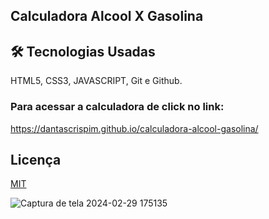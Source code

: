 ## Calculadora Alcool X Gasolina


## 🛠 Tecnologias Usadas
HTML5, CSS3, JAVASCRIPT, Git e Github.


### Para acessar a calculadora de  click no link:
https://dantascrispim.github.io/calculadora-alcool-gasolina/


## Licença

[MIT](https://choosealicense.com/licenses/mit/)


![Captura de tela 2024-02-29 175135](https://github.com/dantascrispim/calculadora-alcool-gasolina/assets/114705745/d95ed6c4-a607-4925-8f8d-58516572073c)
